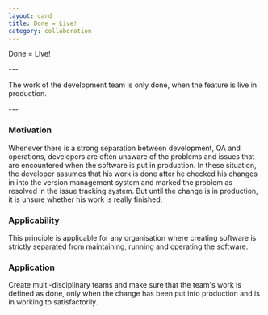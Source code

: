 ```yaml
---
layout: card
title: Done = Live!
category: collaboration
---
```

<p>Done = Live!</p>
---
<p>The work of the development team is only done, when the feature is live in production.</p>
---

### Motivation

Whenever there is a strong separation between development, QA and operations, developers are often unaware of the problems and issues that are encountered when the software is put in production. In these situation, the developer assumes that his work is done after he checked his changes in into the version management system and marked the problem as resolved in the issue tracking system. But until the change is in production, it is unsure whether his work is really finished.

### Applicability

This principle is applicable for any organisation where creating software is strictly separated from maintaining, running and operating the software.

### Application

Create multi-disciplinary teams and make sure that the team's work is defined as done, only when the change has been put into production and is in working to satisfactorily.

